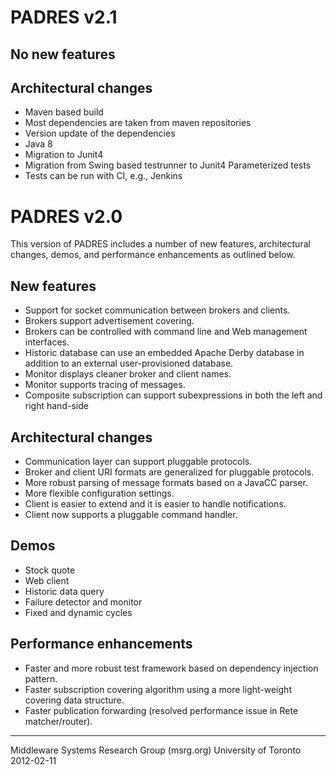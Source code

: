 PADRES v2.1
===========

No new features
---------------------

Architectural changes
---------------------
- Maven based build
- Most dependencies are taken from maven repositories
- Version update of the dependencies
- Java 8
- Migration to Junit4
- Migration from Swing based testrunner to Junit4 Parameterized tests
- Tests can be run with CI, e.g., Jenkins


PADRES v2.0
===========

This version of PADRES includes a number of new features, architectural changes,
demos, and performance enhancements as outlined below.

New features
---------------------
- Support for socket communication between brokers and clients.
- Brokers support advertisement covering.
- Brokers can be controlled with command line and Web management interfaces.
- Historic database can use an embedded Apache Derby database in addition to 
  an external user-provisioned database.
- Monitor displays cleaner broker and client names.
- Monitor supports tracing of messages.
- Composite subscription can support subexpressions in both the left and right
  hand-side

Architectural changes
---------------------
- Communication layer can support pluggable protocols.
- Broker and client URI formats are generalized for pluggable protocols.
- More robust parsing of message formats based on a JavaCC parser.
- More flexible configuration settings.
- Client is easier to extend and it is easier to handle notifications.
- Client now supports a pluggable command handler.

Demos
---------------------
- Stock quote
- Web client
- Historic data query
- Failure detector and monitor
- Fixed and dynamic cycles

Performance enhancements
---------------------
- Faster and more robust test framework based on dependency injection pattern.
- Faster subscription covering algorithm using a more light-weight covering 
  data structure.
- Faster publication forwarding (resolved performance issue in Rete matcher/router).


--------------------------------------------------------------------
Middleware Systems Research Group (msrg.org)
University of Toronto
2012-02-11